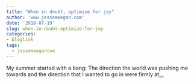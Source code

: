 ```yaml
---
title: "When in doubt, optimize for joy"
author: 'www.jessemaegan.com'
date: '2018-07-19'
slug: when-in-doubt-optimize-for-joy
categories:
- bloglink
tags:
  - jessemaegancom
---
```


My summer started with a bang: The direction the world was pushing me towards and the direction that I wanted to go in were firmly at[... <i class="fas fa-external-link-alt"></i>](https://www.jessemaegan.com/post/when-in-doubt-optimize-for-joy/)

